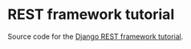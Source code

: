 # REST framework tutorial

Source code for the [Django REST framework tutorial][tut].

[tut]: http://tomchristie.github.com/django-rest-framework/tutorial/1-serialization